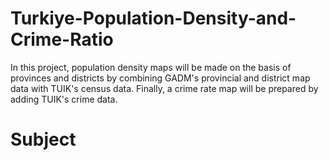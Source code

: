 # Turkiye-Population-Density-and-Crime-Ratio

In this project, population density maps will be made on the basis of provinces and districts by combining GADM's provincial and district map data with TUIK's census data. Finally, a crime rate map will be prepared by adding TUIK's crime data.

# Subject

